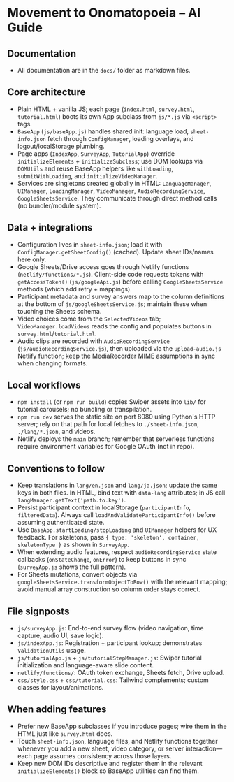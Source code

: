 # Movement to Onomatopoeia – AI Guide

## Documentation
- All documentation are in the `docs/` folder as markdown files.

## Core architecture
- Plain HTML + vanilla JS; each page (`index.html`, `survey.html`, `tutorial.html`) boots its own App subclass from `js/*.js` via `<script>` tags.
- `BaseApp` (`js/baseApp.js`) handles shared init: language load, `sheet-info.json` fetch through `ConfigManager`, loading overlays, and logout/localStorage plumbing.
- Page apps (`IndexApp`, `SurveyApp`, `TutorialApp`) override `initializeElements` + `initializeSubclass`; use DOM lookups via `DOMUtils` and reuse BaseApp helpers like `withLoading`, `submitWithLoading`, and `initializeVideoManager`.
- Services are singletons created globally in HTML: `LanguageManager`, `UIManager`, `LoadingManager`, `VideoManager`, `AudioRecordingService`, `GoogleSheetsService`. They communicate through direct method calls (no bundler/module system).

## Data + integrations
- Configuration lives in `sheet-info.json`; load it with `ConfigManager.getSheetConfig()` (cached). Update sheet IDs/names here only.
- Google Sheets/Drive access goes through Netlify functions (`netlify/functions/*.js`). Client-side code requests tokens with `getAccessToken()` (`js/googleApi.js`) before calling `GoogleSheetsService` methods (which add retry + mappings).
- Participant metadata and survey answers map to the column definitions at the bottom of `js/googleSheetsService.js`; maintain these when touching the Sheets schema.
- Video choices come from the `SelectedVideos` tab; `VideoManager.loadVideos` reads the config and populates buttons in `survey.html`/`tutorial.html`.
- Audio clips are recorded with `AudioRecordingService` (`js/audioRecordingService.js`), then uploaded via the `upload-audio.js` Netlify function; keep the MediaRecorder MIME assumptions in sync when changing formats.

## Local workflows
- `npm install` (or `npm run build`) copies Swiper assets into `lib/` for tutorial carousels; no bundling or transpilation.
- `npm run dev` serves the static site on port 8080 using Python's HTTP server; rely on that path for local fetches to `./sheet-info.json`, `./lang/*.json`, and videos.
- Netlify deploys the `main` branch; remember that serverless functions require environment variables for Google OAuth (not in repo).

## Conventions to follow
- Keep translations in `lang/en.json` and `lang/ja.json`; update the same keys in both files. In HTML, bind text with `data-lang` attributes; in JS call `langManager.getText('path.to.key')`.
- Persist participant context in localStorage (`participantInfo`, `filteredData`). Always call `loadAndValidateParticipantInfo()` before assuming authenticated state.
- Use `BaseApp.startLoading/stopLoading` and `UIManager` helpers for UX feedback. For skeletons, pass `{ type: 'skeleton', container, skeletonType }` as shown in `SurveyApp`.
- When extending audio features, respect `audioRecordingService` state callbacks (`onStateChange`, `onError`) to keep buttons in sync (`surveyApp.js` shows the full pattern).
- For Sheets mutations, convert objects via `googleSheetsService.transformObjectToRow()` with the relevant mapping; avoid manual array construction so column order stays correct.

## File signposts
- `js/surveyApp.js`: End-to-end survey flow (video navigation, time capture, audio UI, save logic).
- `js/indexApp.js`: Registration + participant lookup; demonstrates `ValidationUtils` usage.
- `js/tutorialApp.js` + `js/tutorialStepManager.js`: Swiper tutorial initialization and language-aware slide content.
- `netlify/functions/`: OAuth token exchange, Sheets fetch, Drive upload.
- `css/style.css` + `css/tutorial.css`: Tailwind complements; custom classes for layout/animations.

## When adding features
- Prefer new BaseApp subclasses if you introduce pages; wire them in the HTML just like `survey.html` does.
- Touch `sheet-info.json`, language files, and Netlify functions together whenever you add a new sheet, video category, or server interaction—each page assumes consistency across those layers.
- Keep new DOM IDs descriptive and register them in the relevant `initializeElements()` block so BaseApp utilities can find them.